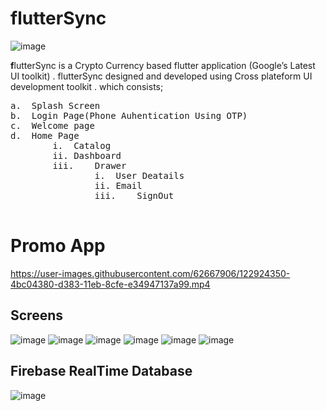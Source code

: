 # flutterSync

![image](https://user-images.githubusercontent.com/62667906/122923379-48788800-d382-11eb-924b-c717a3b9fb83.png)

**f**lutterSync is a Crypto Currency based  flutter application (Google’s Latest
UI toolkit) .
flutterSync designed and developed using Cross plateform UI development
toolkit .
which consists;
<pre>
a.	Splash Screen
b.	Login Page(Phone Auhentication Using OTP)
c.	Welcome page
d.	Home Page
        i.	Catalog 
        ii.	Dashboard
        iii.	Drawer
                i.	User Deatails
                ii.	Email
                iii.	SignOut

</pre>

# Promo App
https://user-images.githubusercontent.com/62667906/122924350-4bc04380-d383-11eb-8cfe-e34947137a99.mp4

## Screens

![image](https://user-images.githubusercontent.com/62667906/122928500-8fb54780-d387-11eb-9ddb-ca25e6f1c24f.png)
![image](https://user-images.githubusercontent.com/62667906/122929073-22ee7d00-d388-11eb-970e-94575d8b6c76.png)
![image](https://user-images.githubusercontent.com/62667906/122929192-487b8680-d388-11eb-999f-64ea3ca50834.png)
![image](https://user-images.githubusercontent.com/62667906/122929269-5fba7400-d388-11eb-9494-0c254a8d7a81.png)
![image](https://user-images.githubusercontent.com/62667906/122929336-7365da80-d388-11eb-8007-37a3739757e0.png)
![image](https://user-images.githubusercontent.com/62667906/122929405-8aa4c800-d388-11eb-80a0-e9eee4d2f95e.png)

## Firebase RealTime Database </br>
![image](https://user-images.githubusercontent.com/62667906/122929624-cb044600-d388-11eb-85d2-73259564851d.png)

